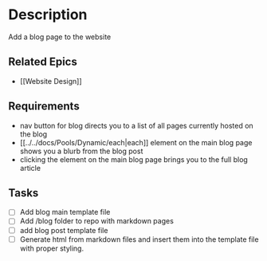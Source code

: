 # Description

Add a blog page to the website
## Related Epics
- [[Website Design]]
## Requirements

- nav button for blog directs you to a list of all pages currently hosted on the blog
- [[../../docs/Pools/Dynamic/each|each]] element on the main blog page shows you a blurb from the blog post
- clicking the element on the main blog page brings you to the full blog article

## Tasks 

- [ ] Add blog main template file
- [ ] Add /blog folder to repo with markdown pages
- [ ] add blog post template file
- [ ] Generate html from markdown files and insert them into the template file with proper styling.
